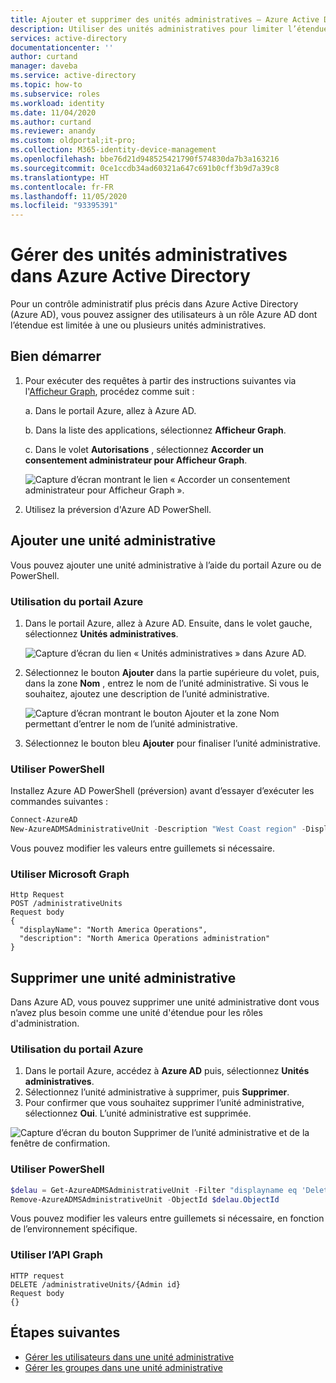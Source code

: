 ```yaml
---
title: Ajouter et supprimer des unités administratives – Azure Active Directory | Microsoft Docs
description: Utiliser des unités administratives pour limiter l’étendue des autorisations de rôle dans Azure Active Directory.
services: active-directory
documentationcenter: ''
author: curtand
manager: daveba
ms.service: active-directory
ms.topic: how-to
ms.subservice: roles
ms.workload: identity
ms.date: 11/04/2020
ms.author: curtand
ms.reviewer: anandy
ms.custom: oldportal;it-pro;
ms.collection: M365-identity-device-management
ms.openlocfilehash: bbe76d21d948525421790f574830da7b3a163216
ms.sourcegitcommit: 0ce1ccdb34ad60321a647c691b0cff3b9d7a39c8
ms.translationtype: HT
ms.contentlocale: fr-FR
ms.lasthandoff: 11/05/2020
ms.locfileid: "93395391"
---
```

# <a name="manage-administrative-units-in-azure-active-directory"></a>Gérer des unités administratives dans Azure Active Directory

Pour un contrôle administratif plus précis dans Azure Active Directory (Azure AD), vous pouvez assigner des utilisateurs à un rôle Azure AD dont l’étendue est limitée à une ou plusieurs unités administratives.

## <a name="get-started"></a>Bien démarrer

1. Pour exécuter des requêtes à partir des instructions suivantes via l'[Afficheur Graph](https://aka.ms/ge), procédez comme suit :

    a. Dans le portail Azure, allez à Azure AD. 
    
    b. Dans la liste des applications, sélectionnez **Afficheur Graph**.
    
    c. Dans le volet **Autorisations** , sélectionnez **Accorder un consentement administrateur pour Afficheur Graph**.

    ![Capture d’écran montrant le lien « Accorder un consentement administrateur pour Afficheur Graph ».](./media/admin-units-manage/select-graph-explorer.png)


1. Utilisez la préversion d'Azure AD PowerShell.

## <a name="add-an-administrative-unit"></a>Ajouter une unité administrative

Vous pouvez ajouter une unité administrative à l’aide du portail Azure ou de PowerShell.

### <a name="use-the-azure-portal"></a>Utilisation du portail Azure

1. Dans le portail Azure, allez à Azure AD. Ensuite, dans le volet gauche, sélectionnez **Unités administratives**.

    ![Capture d’écran du lien « Unités administratives » dans Azure AD.](./media/admin-units-manage/nav-to-admin-units.png)

1. Sélectionnez le bouton **Ajouter** dans la partie supérieure du volet, puis, dans la zone **Nom** , entrez le nom de l’unité administrative. Si vous le souhaitez, ajoutez une description de l’unité administrative.

    ![Capture d’écran montrant le bouton Ajouter et la zone Nom permettant d’entrer le nom de l’unité administrative.](./media/admin-units-manage/add-new-admin-unit.png)

1. Sélectionnez le bouton bleu **Ajouter** pour finaliser l’unité administrative.

### <a name="use-powershell"></a>Utiliser PowerShell

Installez Azure AD PowerShell (préversion) avant d’essayer d’exécuter les commandes suivantes :

```powershell
Connect-AzureAD
New-AzureADMSAdministrativeUnit -Description "West Coast region" -DisplayName "West Coast"
```

Vous pouvez modifier les valeurs entre guillemets si nécessaire.

### <a name="use-microsoft-graph"></a>Utiliser Microsoft Graph

```http
Http Request
POST /administrativeUnits
Request body
{
  "displayName": "North America Operations",
  "description": "North America Operations administration"
}
```

## <a name="remove-an-administrative-unit"></a>Supprimer une unité administrative

Dans Azure AD, vous pouvez supprimer une unité administrative dont vous n’avez plus besoin comme une unité d'étendue pour les rôles d'administration.

### <a name="use-the-azure-portal"></a>Utilisation du portail Azure

1. Dans le portail Azure, accédez à **Azure AD** puis, sélectionnez **Unités administratives**. 
1. Sélectionnez l’unité administrative à supprimer, puis **Supprimer**. 
1. Pour confirmer que vous souhaitez supprimer l’unité administrative, sélectionnez **Oui**. L’unité administrative est supprimée.

![Capture d’écran du bouton Supprimer de l’unité administrative et de la fenêtre de confirmation.](./media/admin-units-manage/select-admin-unit-to-delete.png)

### <a name="use-powershell"></a>Utiliser PowerShell

```powershell
$delau = Get-AzureADMSAdministrativeUnit -Filter "displayname eq 'DeleteMe Admin Unit'"
Remove-AzureADMSAdministrativeUnit -ObjectId $delau.ObjectId
```

Vous pouvez modifier les valeurs entre guillemets si nécessaire, en fonction de l’environnement spécifique.

### <a name="use-the-graph-api"></a>Utiliser l’API Graph

```http
HTTP request
DELETE /administrativeUnits/{Admin id}
Request body
{}
```

## <a name="next-steps"></a>Étapes suivantes

* [Gérer les utilisateurs dans une unité administrative](admin-units-add-manage-users.md)
* [Gérer les groupes dans une unité administrative](admin-units-add-manage-groups.md)

